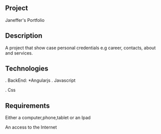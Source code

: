 ## Project
Janeffer's  Portfolio

## Description
A project that show case personal credentials e.g career, contacts, about and services.

## Technologies
  . BackEnd: *Angularjs
  . Javascript
  
  . Css
  ## Requirements
  Either a computer,phone,tablet or an Ipad
  
  An access to the Internet
  


